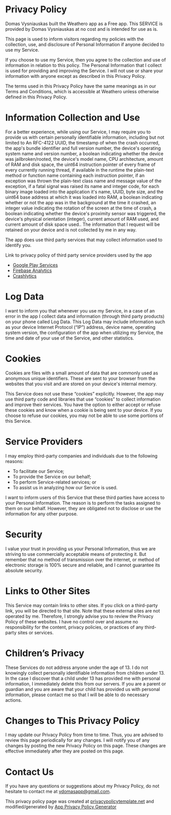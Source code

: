 # Privacy Policy

Domas Vysniauskas built the Weathero app as a Free app. This SERVICE is provided by Domas Vysniauskas at no cost and is intended for use as is.

This page is used to inform visitors regarding my policies with the collection, use, and disclosure of Personal Information if anyone decided to use my Service.

If you choose to use my Service, then you agree to the collection and use of information in relation to this policy. The Personal Information that I collect is used for providing and improving the Service. I will not use or share your information with anyone except as described in this Privacy Policy.

The terms used in this Privacy Policy have the same meanings as in our Terms and Conditions, which is accessible at Weathero unless otherwise defined in this Privacy Policy. 

# Information Collection and Use

For a better experience, while using our Service, I may require you to provide us with certain personally identifiable information, including but not limited to An RFC-4122 UUID, the timestamp of when the crash occurred, the app's bundle identifier and full version number, the device's operating system name and version number, a boolean indicating whether the device was jailbroken/rooted, the device's model name, CPU architecture, amount of RAM and disk space, the uint64 instruction pointer of every frame of every currently running thread, if available in the runtime the plain-text method or function name containing each instruction pointer, if an exception was thrown the plain-text class name and message value of the exception, if a fatal signal was raised its name and integer code, for each binary image loaded into the application it's name, UUID, byte size, and the uint64 base address at which it was loaded into RAM, a boolean indicating whether or not the app was in the background at the time it crashed, an integer value indicating the rotation of the screen at the time of crash, a boolean indicating whether the device's proximity sensor was triggered, the device's physical orientation (integer), current amount of RAM used, and current amount of disk space used.. The information that I request will be retained on your device and is not collected by me in any way.

The app does use third party services that may collect information used to identify you. 

Link to privacy policy of third party service providers used by the app 

   * [Google Play Services](https://policies.google.com/privacy)
   * [Firebase Analytics](https://firebase.google.com/policies/analytics)
   * [Crashlytics](https://firebase.google.com/terms/crashlytics#section_1_overview_of_the_services)
    
# Log Data

I want to inform you that whenever you use my Service, in a case of an error in the app I collect data and information (through third party products) on your phone called Log Data. This Log Data may include information such as your device Internet Protocol (“IP”) address, device name, operating system version, the configuration of the app when utilizing my Service, the time and date of your use of the Service, and other statistics. 

# Cookies

Cookies are files with a small amount of data that are commonly used as anonymous unique identifiers. These are sent to your browser from the websites that you visit and are stored on your device's internal memory.

This Service does not use these “cookies” explicitly. However, the app may use third party code and libraries that use “cookies” to collect information and improve their services. You have the option to either accept or refuse these cookies and know when a cookie is being sent to your device. If you choose to refuse our cookies, you may not be able to use some portions of this Service. 

# Service Providers

 I may employ third-party companies and individuals due to the following reasons:

  *  To facilitate our Service;
  *  To provide the Service on our behalf;
  *  To perform Service-related services; or
  *  To assist us in analyzing how our Service is used.

I want to inform users of this Service that these third parties have access to your Personal Information. The reason is to perform the tasks assigned to them on our behalf. However, they are obligated not to disclose or use the information for any other purpose. 

# Security

I value your trust in providing us your Personal Information, thus we are striving to use commercially acceptable means of protecting it. But remember that no method of transmission over the internet, or method of electronic storage is 100% secure and reliable, and I cannot guarantee its absolute security.

# Links to Other Sites

This Service may contain links to other sites. If you click on a third-party link, you will be directed to that site. Note that these external sites are not operated by me. Therefore, I strongly advise you to review the Privacy Policy of these websites. I have no control over and assume no responsibility for the content, privacy policies, or practices of any third-party sites or services. 

# Children’s Privacy

These Services do not address anyone under the age of 13. I do not knowingly collect personally identifiable information from children under 13. In the case I discover that a child under 13 has provided me with personal information, I immediately delete this from our servers. If you are a parent or guardian and you are aware that your child has provided us with personal information, please contact me so that I will be able to do necessary actions. 

# Changes to This Privacy Policy

I may update our Privacy Policy from time to time. Thus, you are advised to review this page periodically for any changes. I will notify you of any changes by posting the new Privacy Policy on this page. These changes are effective immediately after they are posted on this page. 

# Contact Us

If you have any questions or suggestions about my Privacy Policy, do not hesitate to contact me at vdomasapp@gmail.com.

This privacy policy page was created at [privacypolicytemplate.net](https://www.privacypolicytemplate.net/) and modified/generated by [App Privacy Policy Generator](https://app-privacy-policy-generator.firebaseapp.com/)
